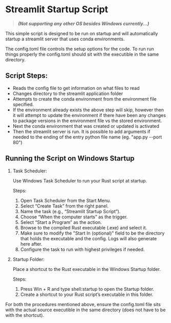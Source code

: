# Streamlit Startup Script

> **_(Not supporting any other OS besides Windows currently...)_**

This simple script is designed to be run on startup and will automatically startup a streamlit server that uses conda environments.

The config.toml file controls the setup options for the code. To run run things properly the config.toml should sit with the executible in the same directory.


## Script Steps:

- Reads the config file to get information on what files to read
- Changes directory to the streamlit application folder
- Attempts to create the conda environment from the environment file specified.
- If the environment already exists the above step will skip, however then it will attempt to update the environment if there have been any changes to package versions in the environment file vs the stored environment.
- Next the conda environment that was created or updated is activated
- Then the streamlit server is run. It is possible to add arguments if needed to the ending of the entry python file name (eg. "app.py --port 80")

## Running the Script on Windows Startup

1. Task Scheduler:

   Use Windows Task Scheduler to run your Rust script at startup.

   Steps:

   1. Open Task Scheduler from the Start Menu.
   2. Select “Create Task” from the right panel.
   3. Name the task (e.g., “Streamlit Startup Script”).
   4. Choose “When the computer starts” as the trigger.
   5. Select “Start a Program” as the action.
   6. Browse to the compiled Rust executable (.exe) and select it.
   7. Make sure to modify the "Start In (optional)" field to be the directory that holds the executable and the config. Logs will also generate here after.
   8. Configure the task to run with highest privileges if needed.

2. Startup Folder:

   Place a shortcut to the Rust executable in the Windows Startup folder.

   Steps:

   1. Press Win + R and type shell:startup to open the Startup folder.
   2. Create a shortcut to your Rust script’s executable in this folder.

For both the procedures mentioned above, ensure the config.toml file sits with the actual source executible in the same directory (does not have to be with the shortcut).
